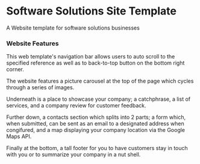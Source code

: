 # Software Solutions Site Template
A Website template for software solutions businesses

### Website Features
This web template's navigation bar allows users to auto scroll to the specified reference as well as to back-to-top button on the bottom right corner.

The website features a picture carousel at the top of the page which cycles through a series of images.

Underneath is a place to showcase your company; a catchphrase, a list of services, and a company review for customer feedback.

Further down, a contacts section which splits into 2 parts; a form which, when submitted, can be sent as an email to a designated address when congifured, and a map displaying your company location via the Google Maps API.

Finally at the bottom, a tall footer for you to have customers stay in touch with you or to summarize your company in a nut shell.
